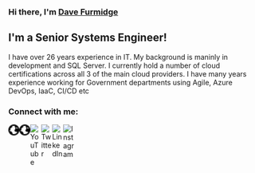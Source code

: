 ### Hi there, I'm [Dave Furmidge][website]

## I'm a Senior Systems Engineer!


I have over 26 years experience in IT. My background is maninly in development and SQL Server. I currently hold a number of cloud certifications across all 3 of the main cloud providers.
I have many years experience working for Government departments using Agile, Azure DevOps, IaaC, CI/CD etc

### Connect with me:

[<img align="left" alt="About Me" width="22px" src="https://raw.githubusercontent.com/iconic/open-iconic/master/svg/globe.svg" />][cvwebsite] 
[<img align="left" alt="DevOpsWithDave" width="22px" src="https://raw.githubusercontent.com/iconic/open-iconic/master/svg/globe.svg" />][website]
[<img align="left" alt="YouTube" width="22px" src="https://raw.githubusercontent.com/sk4red/sk4redmaster/assets/youtube.svg" />][youtube]
[<img align="left" alt="Twitter" width="22px" src="https://raw.githubusercontent.com/sk4red/sk4red/master/assets/twitter.svg" />][twitter]
[<img align="left" alt="LinkedIn" width="22px" src="https://raw.githubusercontent.com/sk4red/sk4red/master/assets/linkedin.svg" />][linkedin]
[<img align="left" alt="Instagram" width="22px" src="https://raw.githubusercontent.com/sk4red/sk4red/master/assets/instagram.png" />][instagram]

<br />

[cvwebsite]: https://www.furmidge.uk
[website]: https://www.devopswithdave.com
[twitter]: https://twitter.com/devopswithdave
[youtube]: https://www.youtube.com/devopswithdave
[linkedin]: https://www.linkedin.com/in/dave-furmidge-17376525/
[instagram]: https://www.instagram.com/devopswithdave

<!--
**devopswithdave/devopswithdave** is a ✨ _special_ ✨ repository because its `README.md` (this file) appears on your GitHub profile.

Here are some ideas to get you started:

- 🔭 I’m currently working on ...
- 🌱 I’m currently learning ...
- 👯 I’m looking to collaborate on ...
- 🤔 I’m looking for help with ...
- 💬 Ask me about ...
- 📫 How to reach me: ...
- 😄 Pronouns: ...
- ⚡ Fun fact: ...
-->

